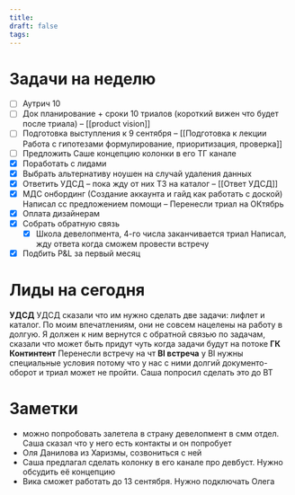 ```yaml
---
title: 
draft: false
tags:
---
```

# Задачи на неделю
- [ ] Аутрич 10
- [ ] Док планирование + сроки 10 триалов (короткий вижен что будет после триала) – [[product vision]]
- [ ] Подготовка выступления к 9 сентября – [[Подготовка к лекции Работа с гипотезами формулирование, приоритизация, проверка]]
- [ ] Предложить Саше концепцию колонки в его ТГ канале
- [x] Поработать с лидами
- [x] Выбрать альтернативу ноушен на случай удаления данных
- [x] Ответить УДСД – пока жду от них ТЗ на каталог – [[Ответ УДСД]]
- [x] МДС онбординг (Создание аккаунта и гайд как работать с доской)
	Написал сс предложением помощи – Перенесли триал на ОКтябрь
- [x] Оплата дизайнерам
- [x] Собрать обратную связь
	- [x] Школа девелопмента, 4-го числа заканчивается триал
		Написал, жду ответа когда сможем провести встречу
- [x] Подбить P&L за первый месяц

# Лиды на сегодня
**УДСД**
	УДСД сказали что им нужно сделать две задачи: лифлет и каталог. По моим впечатлениям, они не совсем нацелены на работу в долгую. Я должен к ним вернутся с обратной связью по задачам, сказали что может быть придут чуть когда задачи будут на потоке
**ГК Континтент**
	Перенесли встречу на чт
**BI встреча**
	у BI нужны специальные условия потому что у нас с ними долгий документо-оборот и триал может не пройти. Саша попросил сделать это до ВТ

# Заметки
- можно попробовать залетела в страну девелопмент в смм отдел. Саша сказал что у него есть контакты и он попробует
- Оля Данилова из Харизмы, созвониться с ней
- Саша предлагал сделать колонку в его канале про девбуст. Нужно обсудить её концепцию
- Вика сможет работать до 13 сентября. Нужно подключать Олега